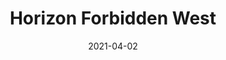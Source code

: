 ---
weight: 14
images:
- https://res.cloudinary.com/lrmn/image/upload/v1687375337/VIRTUAL-PHOTOGRAPHY/hfw/lrmn-aloy_117_tfjree.jpg
- https://res.cloudinary.com/lrmn/image/upload/v1687375336/VIRTUAL-PHOTOGRAPHY/hfw/lrmn-aloy_116_znmnym.jpg
multipleColumn: true
title: Horizon Forbidden West
date: 2021-04-02
tags:
- outdoors
- all
---